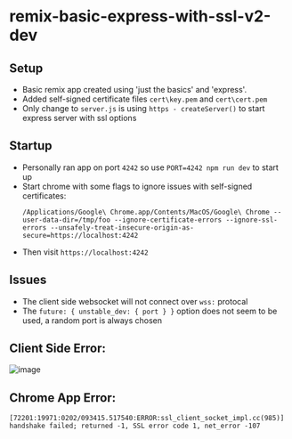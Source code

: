 # remix-basic-express-with-ssl-v2-dev

## Setup
- Basic remix app created using 'just the basics' and 'express'. 
- Added self-signed certificate files `cert\key.pem` and `cert\cert.pem`  
- Only change to `server.js` is using `https - createServer()` to start express server with ssl options

## Startup
- Personally ran app on port `4242` so use `PORT=4242 npm run dev` to start up
- Start chrome with some flags to ignore issues with self-signed certificates:
  ```
  /Applications/Google\ Chrome.app/Contents/MacOS/Google\ Chrome --user-data-dir=/tmp/foo --ignore-certificate-errors --ignore-ssl-errors --unsafely-treat-insecure-origin-as-secure=https://localhost:4242
  ```
- Then visit `https://localhost:4242`

## Issues
- The client side websocket will not connect over `wss:` protocal
- The `future: { unstable_dev: { port } }` option does not seem to be used, a random port is always chosen

## Client Side Error:

![image](https://user-images.githubusercontent.com/2157412/216356439-4e2d1e1f-bf01-4594-b8cf-314f4a716743.png)

## Chrome App Error:
```
[72201:19971:0202/093415.517540:ERROR:ssl_client_socket_impl.cc(985)] handshake failed; returned -1, SSL error code 1, net_error -107
```
